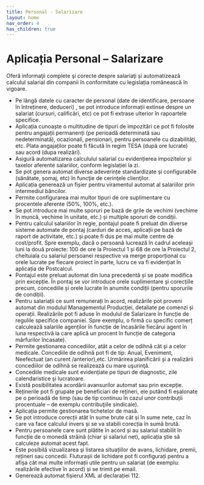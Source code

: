 ```yaml
---
title: Personal - Salarizare
layout: home
nav_order: 4
has_children: true
---
```


# Aplicația Personal – Salarizare 
Oferă informaţii complete şi corecte despre salariaţi și automatizează calculul salarial din companii în conformitate cu legislația românească în vigoare.
- Pe lângă datele cu caracter de personal (date de identificare, persoane în întreținere, deduceri) , se pot introduce informații extinse despre un salariat (cursuri, calificări, etc) ce pot fi extrase ulterior în rapoartele specifice.
- Aplicația cunoaște o multitudine de tipuri de impozitări ce pot fi folosite pentru angajații permanenți (pe perioadă determinată sau nedeterminată), ocazionali, pensionari, pentru persoanele cu dizabilități, etc. Plata angajaților poate fi făcută în regim TESA (după ore lucrate) sau acord (dupa realizări).
- Asigură automatizarea calculului salarial cu evidențierea impozitelor și taxelor aferente salariilor, conform legislației la zi.
- Se pot genera automat diverse adeverințe standardizate și configurabile (sănătate, șomaj, etc) în funcţie de cerinţele clienţilor.
- Aplicația generează un fișier pentru viramentul automat al salariilor prin intermediul băncilor.
- Permite configurarea mai multor tipuri de ore suplimentare cu procentele aferente (50%, 100%, etc.).
- Se pot introduce mai multe sporuri pe bază de grile de vechimi (vechime în muncă, vechime în unitate, etc.) și multiple sporuri de condiții.
- Pentru calculul salariilor în regie, pontajul poate fi preluat din diverse sisteme automate de pontaj (carduri de acces, aplicații pe bază de raport de activitate, etc.) și poate fi dus pe mai multe centre de cost/profit. Spre exemplu, dacă o persoană lucrează în cadrul aceleași luni la două proiecte: 100 de ore la Proiectul 1 și 68 de ore la Proiectul 2, cheltuiala cu salariul persoanei respective va merge proporțional cu orele lucrate pe fiecare proiect în parte, lucru ce va fi evidențiat în aplicația de Postcalcul.
- Pontajul este preluat automat din luna precedentă și se poate modifica prin excepție. În pontaj se vor introduce orele suplimentare și corecțiile precum, concediile și orele lucrate în anumite condiții (pentru sporurile de condiții).
- Pentru salariații ce sunt remunerați în acord, realizările pot proveni automat din modulul Managementul Producţiei, detaliate pe comenzi și operații. Realizările pot fi aduse în modulul de Salarizare în funcție de regulile specifice companiei. Spre exemplu, o firmă cu specific comerț calculează salariile agenților în funcție de încasările fiecărui agent în luna respectivă la care aplică un procent în funcție de categoria mărfurilor încasate).
- Permite gestionarea concediilor, atât a celor de odihnă cât și a celor medicale. Concediile de odihnă pot fi de tip: Anual, Eveniment, Neefectuat (an curent /anterior),etc. Urmărirea planificării și a realizării concediilor de odihnă se realizează cu mare uşurinţă.
- Concediile medicale sunt evidențiate pe tipuri de diagnostic, zile calendaristice şi lucratoare.
- Există posibilitatea acordării avansurilor automat sau prin excepție.
- Reținerile pot fi grupate pe beneficiari de rețineri, ele putând fi eșalonate pe o perioadă de timp (sau de tip continuu în cazul unor contribuții procentuale – de exemplu contribuţiile sindicale).
- Aplicația permite gestionarea tichetelor de masă.
- Se pot introduce corecții atât în sume brute cât și în sume nete, caz în care va face calculul invers și se va stabili corecția în sumă brută.
- Pentru persoanele care sunt plătite în acord și au salariul stabilit în funcție de o monedă străină (chiar și salariul net), aplicația știe să calculeze automat acest fapt.
- Este posibilă vizualizarea şi listarea situațiilor de avans, lichidare, premii, rețineri sau concedii. Fluturașii de lichidare pot fi configurați pentru a afișa cât mai multe informații utile pentru un salariat (de exemplu: realizările efective în acord) și se trimit pe email.
- Generează automat fișierul XML al declarației 112.


